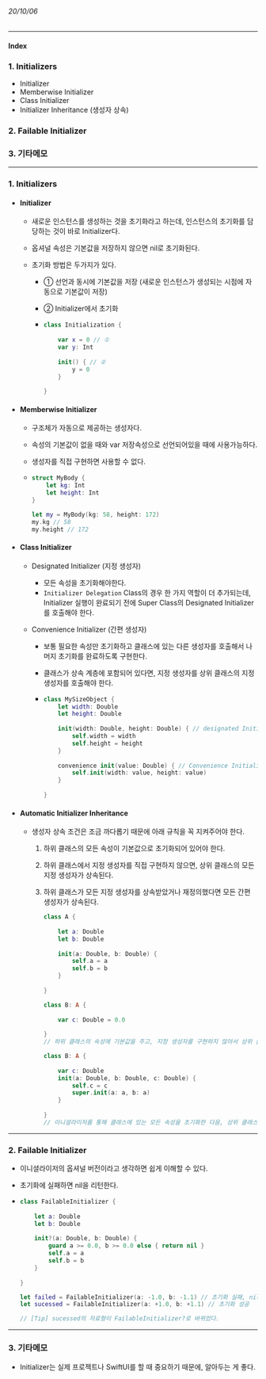 ###### 20/10/06

------



#### Index

### **1. Initializers**

- Initializer
- Memberwise Initializer
- Class Initializer
- Initializer Inheritance (생성자 상속)



### **2. Failable Initializer**



### **3. 기타메모**



------



### **1.  Initializers**

- #### Initializer

  - 새로운 인스턴스를 생성하는 것을 초기화라고 하는데, 인스턴스의 초기화를 담당하는 것이 바로 Initializer다.

  - 옵셔널 속성은 기본값을 저장하지 않으면 nil로 초기화된다.

  - 초기화 방법은 두가지가 있다.

    - ① 선언과 동시에 기본값을 저장 (새로운 인스턴스가 생성되는 시점에 자동으로 기본값이 저장)

    - ② Initializer에서 초기화

    - ```swift
      class Initialization {
          
          var x = 0 // ①
          var y: Int
          
          init() { // ②
              y = 0
          }
          
      }
      ```

      


- #### Memberwise Initializer

  - 구조체가 자동으로 제공하는 생성자다.

  - 속성의 기본값이 없을 때와 var 저장속성으로 선언되어있을 때에 사용가능하다.

  - 생성자를 직접 구현하면 사용할 수 없다.

  - ```swift
    struct MyBody {
        let kg: Int
        let height: Int
    }
    
    let my = MyBody(kg: 58, height: 172)
    my.kg // 58
    my.height // 172
    ```

    

- #### Class Initializer

  - Designated Initializer (지정 생성자)
    - 모든 속성을 초기화해야한다.
    - `Initializer Delegation` Class의 경우 한 가지 역할이 더 추가되는데, Initializer 실행이 완료되기 전에 Super Class의 Designated Initializer를 호출해야 한다.

  

  - Convenience Initializer (간편 생성자)

    - 보통 필요한 속성만 초기화하고 클래스에 있는 다른 생성자를 호출해서 나머지 초기화를 완료하도록 구현한다.

    - 클래스가 상속 계층에 포함되어 있다면, 지정 생성자를 상위 클래스의 지정 생성자를 호출해야 한다.

    - ```swift
      class MySizeObject {
          let width: Double
          let height: Double
          
          init(width: Double, height: Double) { // designated Initializer, 지정자
              self.width = width
              self.height = height
          }
        
          convenience init(value: Double) { // Convenience Initializer, 간편 생성자
              self.init(width: value, height: value)
          }
        
      }
      ```

      

- #### Automatic Initializer Inheritance

  - 생성자 상속 조건은 조금 까다롭기 때문에 아래 규칙을 꼭 지켜주어야 한다.

    1. 하위 클래스의 모든 속성이 기본값으로 초기화되어 있어야 한다.

    2. 하위 클래스에서 지정 생성자를 직접 구현하지 않으면, 상위 클래스의 모든 지정 생성자가 상속된다.

    3. 하위 클래스가 모든 지정 생성자를 상속받았거나 재정의했다면 모든 간편 생성자가 상속된다.

       ```swift
       class A {
           
           let a: Double
           let b: Double
         
           init(a: Double, b: Double) {
               self.a = a
               self.b = b
           }
           
       }
       
       class B: A {
           
           var c: Double = 0.0
           
       }
       // 하위 클래스의 속성에 기본값을 주고, 지정 생성자를 구현하지 않아서 상위 클래스의 모든 지정 생성자가 상속되었다.
       
       class B: A {
           
           var c: Double
           init(a: Double, b: Double, c: Double) {
               self.c = c
               super.init(a: a, b: a)
           }
           
       }
       // 이니셜라이저를 통해 클래스에 있는 모든 속성을 초기화한 다음, 상위 클래스에 있는 designated initailizer를 호출해주어야한다.
       ```

       

------



### **2. Failable Initializer**

- 이니셜라이저의 옵셔널 버전이라고 생각하면 쉽게 이해할 수 있다.

- 초기화에 실패하면 nil을 리턴한다.

- ```swift
  class FailableInitializer {
      
      let a: Double
      let b: Double
    
      init?(a: Double, b: Double) {
          guard a >= 0.0, b >= 0.0 else { return nil }
          self.a = a
          self.b = b
      }
      
  }
  
  let failed = FailableInitializer(a: -1.0, b: -1.1) // 초기화 실패, nil 리턴
  let sucessed = FailableInitializer(a: +1.0, b: +1.1) // 초기화 성공
  
  // [Tip] sucessed의 자료형이 FailableInitializer?로 바뀌었다.
  ```

  

------



### **3. 기타메모**

- Initializer는 실제 프로젝트나 SwiftUI를 할 때 중요하기 때문에, 알아두는 게 좋다.